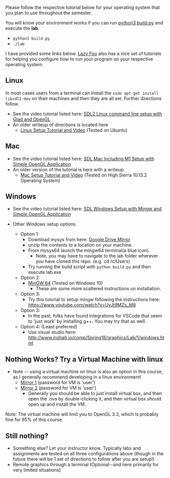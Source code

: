 Please follow the respective tutorial below for your operating system that you plan to use throughout the semester. 

You will know your environment works if you can run [python3 build.py](./build.py) and execute the **lab**.

* `python3 build.py`
* `./lab`

I have provided some links below. [Lazy Foo](http://lazyfoo.net/tutorials/SDL/01_hello_SDL/index.php) also has a nice set of tutorials for helping  you configure how to run your program on your respective operating system.

## Linux

In most cases users from a terminal can install the `sudo apt-get install libsdl2-dev` on their machines and then they are all set. Further directions follow.

* See the video tutorial listed here: [SDL2 Linux command line setup with Glad and OpenGL](https://www.youtube.com/watch?v=P3_xhDIP7bc&list=PLvv0ScY6vfd-p1gSnbQhY7vMe2rng0IL0&index=3)
* An older writeup of directions is located here
	* [Linux Setup Tutorial and Video](http://www.mshah.io/comp/Spring18/graphics/Lab/1/linux.html) (Tested on Ubuntu)

## Mac

* See the video tutorial listed here: [SDL Mac Including M1 Setup with Simple OpenGL Application](https://www.youtube.com/watch?v=V6ACATpl2LQ&list=PLvv0ScY6vfd-p1gSnbQhY7vMe2rng0IL0&index=4)
* An older version of the tutorial is here with a writeup.
	* [Mac Setup Tutorial and Video](http://www.mshah.io/comp/Spring18/graphics/Lab/1/mac.html) (Tested on High Sierra 10.13.2 Operating System)

## Windows

* See the video tutorial listed here: [SDL Windows Setup with Mingw and Simple OpenGL Application](https://www.youtube.com/watch?v=DQ-NBjBFLJ4&list=PLvv0ScY6vfd-p1gSnbQhY7vMe2rng0IL0&index=3)

* Other Windows setup options
  * Option 1: 
    * Download mysys from here: [Google Drive Mirror](https://drive.google.com/file/d/116IIh7n8aoWXKDiQeonZjxXEkPPh3RME/view?usp=sharing)
    * unzip the contents to a location on your machine.
    * From mysys64 launch the mingw64 terminal(a blue icon).
      * Note, you may have to navigate to the lab folder wherever you have cloned this repo. (e.g. cd /c/Users)
    * Try running the build script with `python build.py` and then execute lab.exe
  * Option 2: 
    * [MinGW 64](http://www.mshah.io/comp/Spring18/graphics/Lab/1/MinGW.html) (Tested on Windows 10)
      * These are some more scattered instructions on installation.
  * Option 3:
  	*  Try this tutorial to setup mingw following the instructions here: https://www.youtube.com/watch?v=UvJt9MZs_M8
  * Option 3:
    * In the past, folks have found integrations for VSCode that seem to 'just work' by installing g++. You may try that as well. 
  * Option 4: (Least preferred)
      * Use visual studio here: http://www.mshah.io/comp/Spring18/graphics/Lab/1/windows.html

## Nothing Works? Try a Virtual Machine with linux

* Note -- using a virtual machine on linux is also an option in this course, as I generally recommend developing in a linux environment!
  	- [Mirror 1](https://drive.google.com/file/d/1ntaw4P-Z11rW0sdTUHRjbESS6MbnIPsM/view?usp=sharing) (password for VM is 'user')
	- [Mirror 2](https://storage.cloud.google.com/elevated-nuance-167519.appspot.com/Ubuntu20-ShahCourse.ova?_ga=2.123310094.-42712688.1583790606) (password for VM is 'user')
		- Generally you should be able to just install virtual box, and then open the .ova by double-clicking it, and then virtual box should open up and install the VM.

Note: The virtual machine will limit you to OpenGL 3.3, which is probably fine for 95% of this course.

## Still nothing?

 * Something else? Let your instructor know. Typically labs and assignments are tested on all three configurations above (though in the future there will be 1 set of directions to follow after you are setup!)
* Remote graphics through a terminal (Optional--and here primarily for very limited situations)
